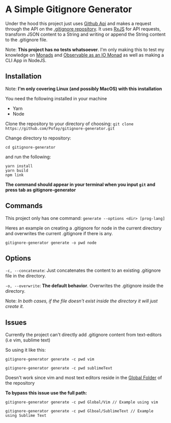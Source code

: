 # A Simple Gitignore Generator

Under the hood this project just uses [Github Api][1] and makes a request through the API on the [.gitignore repository][2]. It uses [RxJS][5] for API requests, transform JSON content to a String and writing or append the String content to the .gitignore file.

Note: **This project has no tests whatsoever**. I'm only making this to test my knowledge on [Monads][4] and [Observable as an IO Monad][3]
as well as making a CLI App in NodeJS. 

## Installation

Note: **I'm only covering Linux (and possibly MacOS) with this installation**

You need the following installed in your machine

- Yarn
- Node

Clone the repository to your directory of choosing: `git clone https://github.com/Pofay/gitignore-generator.git`

Change directory to repository:

    cd gitignore-generator

and run the following:

    yarn install
    yarn build
    npm link

**The command should appear in your terminal when you input `git` and press tab as gitignore-generator**

## Commands

This project only has one command: `generate --options <dir> [prog-lang]`

Heres an example on creating a .gitignore for node in the current directory and overwrites the current .gitignore if there is any.

    gitignore-generator generate -o pwd node

## Options

`-c, --concatenate`: Just concatenates the content to an existing .gitignore file in the directory. 

`-o, --overwrite`: **The default behavior**. Overwrites the .gitignore inside the directory.

Note: *In both cases, if the file doesn't exist inside the directory it will just create it.*

## Issues

Currently the project can't directly add .gitignore content from text-editors (i.e vim, sublime text) 

So using it like this: 

    gitignore-generator generate -c pwd vim

    gitignore-generator generate -c pwd sublimeText

Doesn't work since vim and most text editors reside in the [Global Folder][6] of the repository

**To bypass this issue use the full path:**

    gitignore-generator generate -c pwd Global/Vim // Example using vim
 
    gitignore-generator generate -c pwd Glboal/SublimeText // Example using Sublime Text


[1]: https://developer.github.com/v3/
[2]: https://github.com/github/gitignore
[3]: https://medium.com/@luijar/the-observable-disguised-as-an-io-monad-c89042aa8f31
[4]: http://adit.io/posts/2013-04-17-functors,_applicatives,_and_monads_in_pictures.html
[5]: https://rxjs-dev.firebaseapp.com/
[6]: https://github.com/github/gitignore/tree/master/Global
